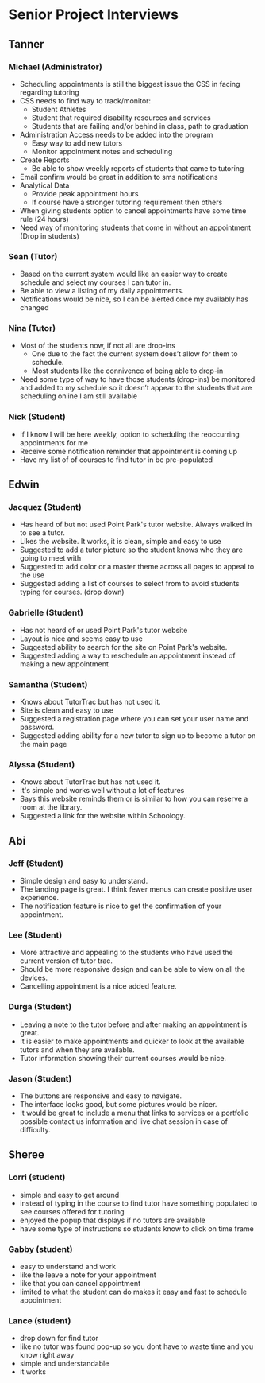 # Senior Project Interviews

## Tanner

### Michael (Administrator)
* Scheduling appointments is still the biggest issue the CSS in facing regarding tutoring
* CSS needs to find way to track/monitor:
    - Student Athletes
    - Student that required disability resources and services
    - Students that are failing and/or behind in class, path to graduation
*  Administration Access needs to be added into the program
    - Easy way to add new tutors
    - Monitor appointment notes and scheduling
* Create Reports
    - Be able to show weekly reports of students that came to tutoring
* Email confirm would be great in addition to sms notifications
* Analytical Data
    - Provide peak appointment hours
    - If course have a stronger tutoring requirement then others
* When giving students option to cancel appointments have some time rule (24 hours)
* Need way of monitoring students that come in without an appointment (Drop in students)

### Sean (Tutor)
* Based on the current system would like an easier way to create schedule and select my courses I can tutor in.
* Be able to view a listing of my daily appointments.
* Notifications would be nice, so I can be alerted once my availably has changed


### Nina (Tutor)
* Most of the students now, if not all are drop-ins
    - One due to the fact the current system does’t allow for them to schedule.
    - Most students like the connivence of being able to drop-in
* Need some type of way to have those students (drop-ins) be monitored and added to my schedule so it doesn’t appear to the students that are scheduling online  I am still available


### Nick (Student)
* If I know I will be here weekly, option to scheduling the reoccurring appointments for me
* Receive some notification reminder that appointment is coming up
* Have my list of of courses to find tutor in be pre-populated


## Edwin
### Jacquez (Student)
* Has heard of but not used Point Park's tutor website. Always walked in to see a tutor.
* Likes the website. It works, it is clean, simple and easy to use
* Suggested to add a tutor picture so the student knows who they are going to meet with
* Suggested to add color or a master theme across all pages to appeal to the use
* Suggested adding a list of courses to select from to avoid students typing for courses. (drop down)

### Gabrielle (Student)
* Has not heard of or used Point Park's tutor website
* Layout is nice and seems easy to use
* Suggested ability to search for the site on Point Park's website.
* Suggested adding a way to reschedule an appointment instead of making a new appointment

### Samantha (Student)
* Knows about TutorTrac but has not used it.
* Site is clean and easy to use
* Suggested a registration page where you can set your user name and password.
*  Suggested adding ability for a new tutor to sign up to become a tutor on the main page

### Alyssa (Student)
* Knows about TutorTrac but has not used it.
* It's simple and works well without a lot of features
* Says this website reminds them or is similar to how you can reserve a room at the library.
* Suggested a link for the website within Schoology.



## Abi
### Jeff (Student)
* Simple design and easy to understand. 
* The landing page is great. I think fewer menus can create positive user experience.
* The notification feature is nice to get the confirmation of your appointment.

### Lee (Student)
* More attractive and appealing to the students who have used the current version of tutor trac.
* Should be more responsive design and can be able to view on all the devices.
* Cancelling appointment is a nice added feature.

### Durga (Student)
* Leaving a note to the tutor before and after making an appointment is great.
* It is easier to make appointments and quicker to look at the available tutors and when they are available.
* Tutor information showing their current courses would be nice.

### Jason (Student)
* The buttons are responsive and easy to navigate.
* The interface looks good, but some pictures would be nicer.
* It would be great to include a menu that links to services or a portfolio possible contact us information and live chat session in case of difficulty.

## Sheree
### Lorri (student)
* simple and easy to get around 
* instead of typing in the course to find tutor have something populated to see courses offered for tutoring 
* enjoyed the popup that displays if no tutors are available 
* have some type of instructions so students know to click on time frame 

### Gabby (student)
* easy to understand and work
* like the leave a note for your appointment 
* like that you can cancel appointment 
* limited to what the student can do makes it easy and fast to schedule appointment

### Lance (student)
* drop down for find tutor 
* like no tutor was found pop-up so you dont have to waste time and you know right away
* simple and understandable
* it works 


